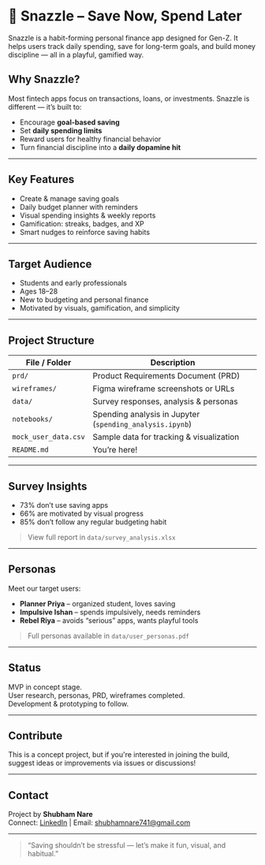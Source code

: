 # 💸 Snazzle – Save Now, Spend Later

Snazzle is a habit-forming personal finance app designed for Gen-Z. It helps users track daily spending, save for long-term goals, and build money discipline — all in a playful, gamified way.

## Why Snazzle?

Most fintech apps focus on transactions, loans, or investments. Snazzle is different — it’s built to:
- Encourage **goal-based saving**
- Set **daily spending limits**
- Reward users for healthy financial behavior
- Turn financial discipline into a **daily dopamine hit**

---

## Key Features

- Create & manage saving goals  
- Daily budget planner with reminders  
- Visual spending insights & weekly reports  
- Gamification: streaks, badges, and XP  
- Smart nudges to reinforce saving habits  

---

## Target Audience

- Students and early professionals  
- Ages 18–28  
- New to budgeting and personal finance  
- Motivated by visuals, gamification, and simplicity

---

## Project Structure

| File / Folder        | Description                                   |
|----------------------|-----------------------------------------------|
| `prd/`               | Product Requirements Document (PRD)           |
| `wireframes/`        | Figma wireframe screenshots or URLs           |
| `data/`              | Survey responses, analysis & personas         |
| `notebooks/`         | Spending analysis in Jupyter (`spending_analysis.ipynb`) |
| `mock_user_data.csv` | Sample data for tracking & visualization      |
| `README.md`          | You’re here!                                  |

---

## Survey Insights

- 73% don’t use saving apps  
- 66% are motivated by visual progress  
- 85% don’t follow any regular budgeting habit

> View full report in `data/survey_analysis.xlsx`

---

## Personas

Meet our target users:
- **Planner Priya** – organized student, loves saving
- **Impulsive Ishan** – spends impulsively, needs reminders
- **Rebel Riya** – avoids “serious” apps, wants playful tools

> Full personas available in `data/user_personas.pdf`

---

## Status

MVP in concept stage.  
User research, personas, PRD, wireframes completed.  
Development & prototyping to follow.

---

## Contribute

This is a concept project, but if you're interested in joining the build, suggest ideas or improvements via issues or discussions!

---

## Contact

Project by **Shubham Nare**  
Connect: [LinkedIn](https://www.linkedin.com/in/shubham-nare-2b2a79221/) | Email: [shubhamnare741@gmail.com](mailto:shubhamnare741@gmail.com)

---

> “Saving shouldn’t be stressful — let’s make it fun, visual, and habitual.”
